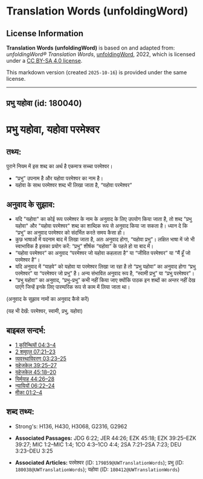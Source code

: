 # Translation Words (unfoldingWord)

## License Information

**Translation Words (unfoldingWord)** is based on and adapted from: _unfoldingWord® Translation Words_, [unfoldingWord](https://unfoldingword.org/utw), 2022, which is licensed under a [CC BY-SA 4.0 license](https://creativecommons.org/licenses/by-sa/4.0/legalcode.en).

This markdown version (created `2025-10-16`) is provided under the same license.



--------------------------------

## प्रभु यहोवा (id: 180040)

प्रभु यहोवा, यहोवा परमेश्‍वर
============================

तथ्य:
-----

पुराने नियम में इस शब्द का अर्थ है एकमात्र सच्चा परमेश्वर।

* “प्रभु” उपनाम है और यहोवा परमेश्वर का नाम है।
* यहोवा के साथ परमेश्वर शब्द भी लिखा जाता है, “यहोवा परमेश्वर”

अनुवाद के सुझाव:
----------------

* यदि "यहोवा" का कोई रूप परमेश्वर के नाम के अनुवाद के लिए उपयोग किया जाता है, तो शब्द "प्रभु यहोवा" और "यहोवा परमेश्वर" शब्द का शाब्दिक रूप से अनुवाद किया जा सकता है। ध्यान दे कि “प्रभु” का अनुवाद परमेश्वर को संदर्भित करते समय कैसा हो।
* कुछ भाषाओं में पदनाम बाद में लिखा जाता है, अतः अनुवाद होगा, “यहोवा प्रभु”। लक्षित भाषा में जो भी स्वाभाविक है इसका प्रयोग करें: “प्रभु” शीर्षक “यहोवा” के पहले हो या बाद में।
* “यहोवा परमेश्वर” का अनुवाद “परमेश्वर जो यहोवा कहलाता है” या “जीवित परमेश्वर” या “मैं हूँ जो परमेश्वर है”।
* यदि अनुवाद में “याहवे” को यहोवा या परमेश्वर लिखा जा रहा है तो “प्रभु यहोवा” का अनुवाद होगा “प्रभु परमेश्वर” या “परमेश्वर जो प्रभु” है। अन्य संभावित अनुवाद रूप है, “स्वामी प्रभु” या “प्रभु परमेश्वर”।
* “प्रभु यहोवा” का अनुवाद, “प्रभु\-प्रभु” कभी नहीं किया जाए क्योंकि पाठक इन शब्दों का अन्तर नहीं देख पाएंगे जिन्हें इनके लिए पारम्परिक रूप से काम में लिया जाता था।

(अनुवाद के सुझाव नामों का अनुवाद कैसे करें)

(यह भी देखें: परमेश्वर, स्वामी, प्रभु, यहोवा)

बाइबल सन्दर्भ:
--------------

* [1 कुरिन्थियों 04:3–4](https://ref.ly/1Cor0:0)
* [2 शमूएल 07:21–23](https://ref.ly/2Sam0:0)
* [व्यवस्थाविवरण 03:23–25](https://ref.ly/Deut3:23-Deut3:25)
* [यहेजकेल 39:25–27](https://ref.ly/Ezek39:25-Ezek39:27)
* [यहेजकेल 45:18–20](https://ref.ly/Ezek45:18-Ezek45:20)
* [यिर्मयाह 44:26–28](https://ref.ly/Jer44:26-Jer44:28)
* [न्यायियों 06:22–24](https://ref.ly/Judg6:22-Judg6:24)
* [मीका 01:2–4](https://ref.ly/Mic1:2-Mic1:4)

शब्द तथ्य:
----------

* Strong's: H136, H430, H3068, G2316, G2962

* **Associated Passages:** JDG 6:22; JER 44:26; EZK 45:18; EZK 39:25–EZK 39:27; MIC 1:2–MIC 1:4; 1CO 4:3–1CO 4:4; 2SA 7:21–2SA 7:23; DEU 3:23–DEU 3:25
* **Associated Articles:** परमेश्‍वर (ID: `179859@UWTranslationWords`); प्रभु (ID: `180038@UWTranslationWords`); यहोवा (ID: `180412@UWTranslationWords`)


